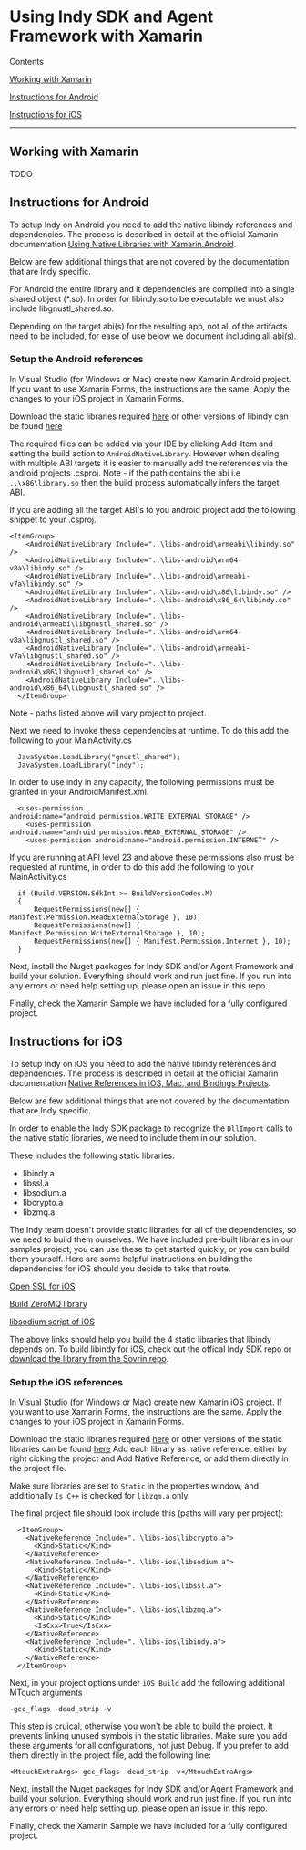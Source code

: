 # Using Indy SDK and Agent Framework with Xamarin

Contents

[Working with Xamarin](#working-with-xamarin)

[Instructions for Android](#instructions-for-anroid)

[Instructions for iOS](#instructions-for-ios)

---

## Working with Xamarin

TODO

## Instructions for Android

To setup Indy on Android you need to add the native libindy references and dependencies. The process is described in detail at the official Xamarin documentation [Using Native Libraries with Xamarin.Android](https://docs.microsoft.com/en-us/xamarin/android/platform/native-libraries).

Below are few additional things that are not covered by the documentation that are Indy specific.

For Android the entire library and it dependencies are compiled into a single shared object (*.so). In order for libindy.so to be executable we must also include libgnustl_shared.so.

Depending on the target abi(s) for the resulting app, not all of the artifacts need to be included, for ease of use below we document including all abi(s).

### Setup the Android references

In Visual Studio (for Windows or Mac) create new Xamarin Android project. If you want to use Xamarin Forms, the instructions are the same. Apply the changes to your iOS project in Xamarin Forms.

Download the static libraries required [here](../samples/xamarin-mobile-sample/libs-android) or other versions of libindy can be found [here](https://repo.sovrin.org/android/libindy/)

The required files can be added via your IDE by clicking Add-Item and setting the build action to `AndroidNativeLibrary`. However when dealing with multiple ABI targets it is easier to manually add the references via the android projects .csproj. Note - if the path contains the abi i.e `..\x86\library.so` then the build process automatically infers the target ABI.

If you are adding all the target ABI's to you android project add the following snippet to your .csproj.

```lang=xml
<ItemGroup>
    <AndroidNativeLibrary Include="..\libs-android\armeabi\libindy.so" />
    <AndroidNativeLibrary Include="..\libs-android\arm64-v8a\libindy.so" />
    <AndroidNativeLibrary Include="..\libs-android\armeabi-v7a\libindy.so" />
    <AndroidNativeLibrary Include="..\libs-android\x86\libindy.so" />
    <AndroidNativeLibrary Include="..\libs-android\x86_64\libindy.so" />
    <AndroidNativeLibrary Include="..\libs-android\armeabi\libgnustl_shared.so" />
    <AndroidNativeLibrary Include="..\libs-android\arm64-v8a\libgnustl_shared.so" />
    <AndroidNativeLibrary Include="..\libs-android\armeabi-v7a\libgnustl_shared.so" />
    <AndroidNativeLibrary Include="..\libs-android\x86\libgnustl_shared.so" />
    <AndroidNativeLibrary Include="..\libs-android\x86_64\libgnustl_shared.so" />
  </ItemGroup>
```

Note - paths listed above will vary project to project.

Next we need to invoke these dependencies at runtime. To do this add the following to your MainActivity.cs

```lang=csharp
  JavaSystem.LoadLibrary("gnustl_shared");
  JavaSystem.LoadLibrary("indy");
```

In order to use indy in any capacity, the following permissions must be granted in your AndroidManifest.xml.

```lang=xml
  <uses-permission android:name="android.permission.WRITE_EXTERNAL_STORAGE" />
	<uses-permission android:name="android.permission.READ_EXTERNAL_STORAGE" />
	<uses-permission android:name="android.permission.INTERNET" />
```

If you are running at API level 23 and above these permissions also must be requested at runtime, in order to do this add the following to your MainActivity.cs

```lang=csharp
  if (Build.VERSION.SdkInt >= BuildVersionCodes.M)
  {
      RequestPermissions(new[] { Manifest.Permission.ReadExternalStorage }, 10);
      RequestPermissions(new[] { Manifest.Permission.WriteExternalStorage }, 10);
      RequestPermissions(new[] { Manifest.Permission.Internet }, 10);
  }
```

Next, install the Nuget packages for Indy SDK and/or Agent Framework and build your solution. Everything should work and run just fine.
If you run into any errors or need help setting up, please open an issue in this repo.

Finally, check the Xamarin Sample we have included for a fully configured project.

## Instructions for iOS

To setup Indy on iOS you need to add the native libindy references and dependencies. The process is described in detail at the official Xamarin documentation [Native References in iOS, Mac, and Bindings Projects](https://docs.microsoft.com/en-us/xamarin/cross-platform/macios/native-references).

Below are few additional things that are not covered by the documentation that are Indy specific.

In order to enable the Indy SDK package to recognize the `DllImport` calls to the native static libraries, we need to include them in our solution.


These includes the following static libraries:

- libindy.a
- libssl.a
- libsodium.a
- libcrypto.a
- libzmq.a

The Indy team doesn't provide static libraries for all of the dependencies, so we need to build them ourselves. We have included pre-built libraries in our samples project, you can use these to get started quickly, or you can build them yourself. Here are some helpful instructions on building the dependencies for iOS should you decide to take that route.

[Open SSL for iOS](https://github.com/x2on/OpenSSL-for-iPhone)

[Build ZeroMQ library](https://www.ics.com/blog/lets-build-zeromq-library)

[libsodium script of iOS](https://github.com/jedisct1/libsodium/blob/master/dist-build/ios.sh)

The above links should help you build the 4 static libraries that libindy depends on. To build libindy for iOS, check out the offical Indy SDK repo or [download the library from the Sovrin repo](https://repo.sovrin.org/ios/libindy/).

### Setup the iOS references

In Visual Studio (for Windows or Mac) create new Xamarin iOS project. If you want to use Xamarin Forms, the instructions are the same. Apply the changes to your iOS project in Xamarin Forms.

Download the static libraries required [here](../samples/xamarin-mobile-sample/libs-ios) or other versions of the static libraries can be found [here](https://repo.sovrin.org/ios/libindy/)
Add each library as native reference, either by right cicking the project and Add Native Reference, or add them directly in the project file.

Make sure libraries are set to `Static` in the properties window, and additionally `Is C++` is checked for `libzqm.a` only.

The final project file should look include this (paths will vary per project):

```lang=xml
  <ItemGroup>
    <NativeReference Include="..\libs-ios\libcrypto.a">
      <Kind>Static</Kind>
    </NativeReference>
    <NativeReference Include="..\libs-ios\libsodium.a">
      <Kind>Static</Kind>
    </NativeReference>
    <NativeReference Include="..\libs-ios\libssl.a">
      <Kind>Static</Kind>
    </NativeReference>
    <NativeReference Include="..\libs-ios\libzmq.a">
      <Kind>Static</Kind>
      <IsCxx>True</IsCxx>
    </NativeReference>
    <NativeReference Include="..\libs-ios\libindy.a">
      <Kind>Static</Kind>
    </NativeReference>
  </ItemGroup>
```

Next, in your project options under `iOS Build` add the following additional MTouch arguments

`-gcc_flags -dead_strip -v`

This step is cruical, otherwise you won't be able to build the project. It prevents linking unused symbols in the static libraries. Make sure you add these arguments for all configurations, not just Debug.
If you prefer to add them directly in the project file, add the following line:

```lang=xml
<MtouchExtraArgs>-gcc_flags -dead_strip -v</MtouchExtraArgs>
```

Next, install the Nuget packages for Indy SDK and/or Agent Framework and build your solution. Everything should work and run just fine.
If you run into any errors or need help setting up, please open an issue in this repo.

Finally, check the Xamarin Sample we have included for a fully configured project.